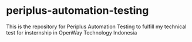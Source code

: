 # periplus-automation-testing
This is the repository for Periplus Automation Testing to fulfill my technical test for insternship in OpenWay Technology Indonesia
